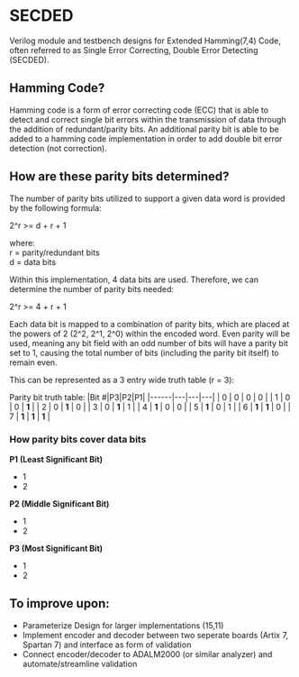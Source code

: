 # SECDED

Verilog module and testbench designs for Extended Hamming(7,4) Code, often referred to as Single Error Correcting, Double Error Detecting (SECDED).

## Hamming Code?

Hamming code is a form of error correcting code (ECC) that is able to detect and correct single bit errors within the transmission of data through the addition of redundant/parity bits. An additional parity bit is able to be added to a hamming code implementation in order to add double bit error detection (not correction).

## How are these parity bits determined?
The number of parity bits utilized to support a given data word is provided by the following formula:

2^r >= d + r + 1

where:<br />
r = parity/redundant bits<br />
d = data bits<br />

Within this implementation, 4 data bits are used. Therefore, we can determine the number of parity bits needed:

2^r >= 4 + r + 1

Each data bit is mapped to a combination of parity bits, which are placed at the powers of 2 (2^2, 2^1, 2^0) within the encoded word. Even parity will be used, meaning any bit field with an odd number of bits will have a parity bit set to 1, causing the total number of bits (including the parity bit itself) to remain even.

This can be represented as a 3 entry wide truth table (r = 3):

Parity bit truth table:
|Bit #|P3|P2|P1|
|------|---|---|---|
| 0 | 0 | 0 | 0 |
| 1 | 0 | 0 | **1** |
| 2 | 0 | **1** | 0 |
| 3 | 0 | **1** | 1 |
| 4 | **1** | 0 | 0 |
| 5 | **1** | 0 | 1 |
| 6 | **1** | **1** | 0 |
| 7 | **1** | **1** | **1** |

### How parity bits cover data bits
**P1 (Least Significant Bit)**
 - 1
 - 2

**P2 (Middle Significant Bit)**
 - 1
 - 2

**P3 (Most Significant Bit)**
 - 1 
 - 2


## To improve upon:
 - Parameterize Design for larger implementations (15,11)
 - Implement encoder and decoder between two seperate boards (Artix 7, Spartan 7) and interface as form of validation
 - Connect encoder/decoder to ADALM2000 (or similar analyzer) and automate/streamline validation

